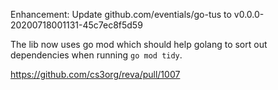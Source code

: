 Enhancement: Update github.com/eventials/go-tus to v0.0.0-20200718001131-45c7ec8f5d59

The lib now uses go mod which should help golang to sort out dependencies when running `go mod tidy`.

https://github.com/cs3org/reva/pull/1007